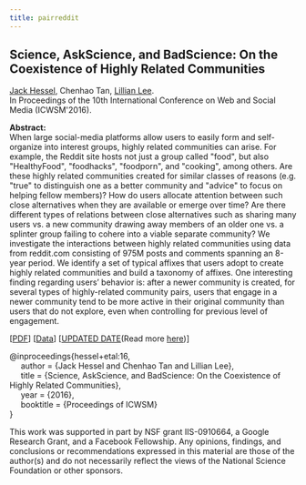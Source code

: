 ```yaml
---
title: pairreddit
---
```


## Science, AskScience, and BadScience: On the Coexistence of Highly Related Communities     
[Jack Hessel][jack_hessel], Chenhao Tan, [Lillian Lee][lillian_lee].     
In Proceedings of the 10th International Conference on Web and Social Media (ICWSM'2016).     


**Abstract:**   
When large social-media platforms allow users to easily form and self-organize into interest groups, highly related communities can arise. For example, the Reddit site hosts not just a group called "food", but also "HealthyFood", "foodhacks", "foodporn", and "cooking", among others. Are these highly related communities created for similar classes of reasons (e.g. "true" to distinguish one as a better community and "advice" to focus on helping fellow members)? How do users allocate attention between such close alternatives when they are available or emerge over time? Are there different types of relations between close alternatives such as sharing many users vs. a new community drawing away members of an older one vs. a splinter group failing to cohere into a viable separate community? We investigate the interactions between highly related communities using data from reddit.com consisting of 975M posts and comments spanning an 8-year period. We identify a set of typical affixes that users adopt to create highly related communities and build a taxonomy of affixes. One interesting finding regarding users’ behavior is: after a newer community is created, for several types of highly-related community pairs, users that engage in a newer community tend to be more active in their original community than users that do not explore, even when controlling for previous level of engagement.

[[PDF][paper_link]]
[[Data][data_link]]
[[UPDATED DATE](https://drive.google.com/file/d/1xIv6pHi8lCiU8z6XpyzPMnmCuGsfXHpp/view?usp=sharing)(Read more [here](http://www.cs.cornell.edu/~jhessel/reddit/gaps.html))]


@inproceedings{hessel+etal:16,   
&nbsp;&nbsp;&nbsp;&nbsp;
author = {Jack Hessel and Chenhao Tan and Lillian Lee},   
&nbsp;&nbsp;&nbsp;&nbsp;
title = {Science, AskScience, and BadScience: On the Coexistence of Highly Related Communities},   
&nbsp;&nbsp;&nbsp;&nbsp;
year = {2016},   
&nbsp;&nbsp;&nbsp;&nbsp;
booktitle = {Proceedings of ICWSM}   
}



This work was supported in part by NSF grant IIS-0910664, a Google Research Grant, and a Facebook Fellowship. 
Any opinions, findings, and conclusions or recommendations expressed in this material are those of the author(s) and do not necessarily reflect the views of the National Science Foundation or other sponsors.

[paper_link]: /pubs/pair_reddit.pdf
[data_link]: http://www.cs.cornell.edu/~jhessel/projectPages/redditHRC.html
[//]: <> (links for collaborators)
[vlad_niculae]: http://vene.ro/
[claire_cardie]: http://www.cs.cornell.edu/home/cardie/
[ed_chi]: http://www-users.cs.umn.edu/~echi/
[eunsol_choi]: http://homes.cs.washington.edu/~eunsol/home.html
[cristian_danescu_niculescu_mizil]: http://www.mpi-sws.org/~cristian/
[evgeniy_gabrilovich]: http://www.cs.technion.ac.il/~gabr/
[david_huffaker]: http://www.davehuffaker.com
[bobby_kleinberg]: http://www.cs.cornell.edu/~rdk
[jon_kleinberg]: http://www.cs.cornell.edu/home/kleinber
[gueorgi_kossinets]: https://sites.google.com/site/gkossinets/
[lillian_lee]: http://www.cs.cornell.edu/home/llee
[tao_lei]: http://people.csail.mit.edu/taolei/
[ping_li]: http://www.stat.cornell.edu/~li/
[bin_lu]: http://sites.google.com/site/lubin2010/
[michael_macy]: http://www.soc.cornell.edu/faculty/macy.html
[bo_pang]: https://sites.google.com/site/bopang42/
[daniel_romero]: http://www.dromero.org/
[alex_smola]: alex.smola.org
[jimeng_sun]: http://www.sunlab.org/
[jie_tang]: http://keg.cs.tsinghua.edu.cn/persons/johan_ugander
[johan_ugander]: http://people.cam.cornell.edu/~jugander/
[fei_wang]: http://sites.google.com/site/feiwang03/
[shaomei_wu]: http://www.cs.cornell.edu/~sw475/
[ming_zhou]: http://research.microsoft.com/en-us/people/mingzhou
[gs_profile]:http://scholar.google.com/citations?user=KGMaP18AAAAJ&hl=en
[www15_poster]: /pubs/multi-community-poster.jpg
[jack_hessel]: http://www.cs.cornell.edu/~jhessel/
